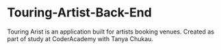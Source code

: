 # Touring-Artist-Back-End
Touring Arist is an application built for artists booking venues. Created as part of study at CoderAcademy with Tanya Chukau. 

